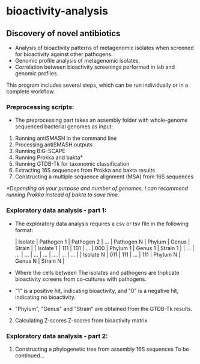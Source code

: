 # bioactivity-analysis

## Discovery of novel antibiotics

- Analysis of bioactivity patterns of metagenomic isolates when screened for bioactivity against other pathogens.
- Genomic profile analysis of metagenomic isolates.
- Correlation between bioactivity screenings performed in lab and genomic profiles.

This program includes several steps, which can be run individually or in a complete workflow.

### Preprocessing scripts:
- The preprocessing part takes an assembly folder with whole-genome sequenced bacterial genomes as input:
1) Running antiSMASH in the command line
2) Processing antiSMASH outputs
3) Running BiG-SCAPE
4) Running Prokka and bakta*
5) Running GTDB-Tk for taxonomic classification
6) Extracting 16S sequences from Prokka and bakta results
7) Constructing a multiple sequence alignment (MSA) from 16S sequences

_*Depending on your purpose and number of genomes, I can recommend running Prokka instead of bakta to save time._

### Exploratory data analysis - part 1:
- The exploratory data analysis requires a csv or tsv file in the following format:
  
  |  Isolate  | Pathogen 1 | Pathogen 2 | ... | Pathogen N |  Phylum  |  Genus  |  Strain  |
  | Isolate 1 |     111    |     101    | ... |    000     | Phylum 1 | Genus 1 | Strain 1 |
  |    ...    |     ...    |     ...    | ... |    ...     |    ...   |   ...   |    ...   |
  | Isolate N |     011    |     111    | ... |    111     | Phylum N | Genus N | Strain N |

- Where the cells between The isolates and pathogens are triplicate bioactivity screens from co-cultures with pathogens.
- "1" is a positive hit, indicating bioactivity, and "0" is a negative hit, indicating no bioactivity.
- "Phylum", "Genus" and "Strain" are obtained from the GTDB-Tk results.

2) Calculating Z-scores Z-scores from bioactivity matrix

### Exploratory data analysis - part 2:
1) Constructing a phylogenetic tree from assembly 16S sequences
To be continued...
